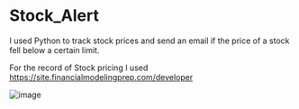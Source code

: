 # Stock_Alert

I used Python to track stock prices and send an email if the price of a stock fell below a certain limit. 

For the record of Stock pricing I used https://site.financialmodelingprep.com/developer 

![image](https://user-images.githubusercontent.com/93368036/203134123-91306a5e-011f-44ce-be74-a4f4318e9d11.png)
